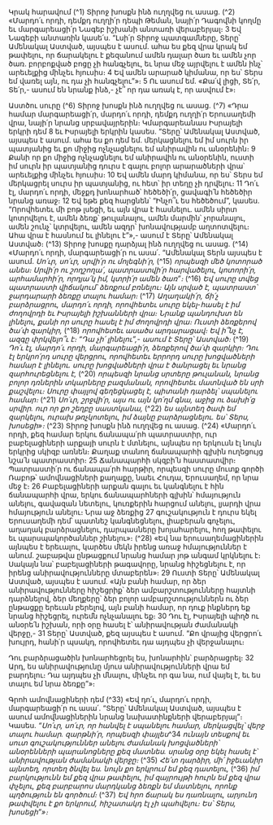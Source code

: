 
Կրակ հարավում
(^1) Տիրոջ խոսքն ինձ ուղղվեց ու ասաց. (^2) «Մարդո՛ւ որդի, դեմքդ ուղղի՛ր դեպի Թեման, նայի՛ր Դագովնի կողմը եւ
մարգարեացի՛ր Նագեբ իշխանի անտառի վերաբերյալ։ 3 Եվ Նագեբի անտառին կասե՛ս. “Լսի՛ր Տիրոջ պատգամները,
Տերը՝ Ամենակալ Աստված, այսպես է ասում. ահա ես քեզ վրա կրակ եմ թափելու, որ ճարակելու է քեզանում ամեն դալար
ծառ եւ ամեն չոր ծառ. բորբոքված բոցը չի հանգչելու, եւ նրա մեջ այրվելու է ամեն ինչ՝ արեւելքից մինչեւ հյուսիս։ 4 Եվ ամեն
արարած կիմանա, որ ես՝ Տերս եմ վառել այն, ու դա չի հանգչելու”»։ 5 Ու ասում եմ. «Քա՛վ լիցի, Տե՛ր, Տե՛ր,- ասում են
նրանք ինձ,- չէ՞ որ դա առակ է, որ ասվում է»։


Աստծու սուրը
(^6) Տիրոջ խոսքն ինձ ուղղվեց ու ասաց. (^7) «Դրա համար մարգարեացի՛ր, մարդո՛ւ որդի, դեմքդ ուղղի՛ր Երուսաղեմի
վրա, նայի՛ր նրանց սրբավայրերին։ Կմարգարեանաս Իսրայելի երկրի դեմ 8 եւ Իսրայելի երկրին կասես. “Տերը՝
Ամենակալ Աստված, այսպես է ասում. ահա ես քո դեմ եմ. մերկացնելու եմ իմ սուրն իր պատյանից եւ քո միջից
ոչնչացնելու եմ անիրավին ու անօրենին։ 9 Քանի որ քո միջից ոչնչացնելու եմ անիրավին ու անօրենին, ուստի իմ սուրն
իր պատյանից դուրս է գալու բոլոր արարածների վրա՝ արեւելքից մինչեւ հյուսիս։ 10 Եվ ամեն մարդ կիմանա, որ ես՝ Տերս
եմ մերկացրել սուրս իր պատյանից, ու հետ՝ իր տեղը չի դրվելու։ 11 Դո՛ւ էլ, մարդո՛ւ որդի, մեջքդ խոնարհած՝ հեծեծի՛ր,
ցավագի՛ն հեծեծիր նրանց առաջ։ 12 Եվ եթե քեզ հարցնեն՝ “Ինչո՞ւ ես հեծեծում”, կասես. “Որովհետեւ մի բոթ լսեցի, եւ այն
վրա է հասնելու. ամեն սիրտ կոտրվելու է, ամեն ձեռք՝ թուլանալու, ամեն մարմին՝ չորանալու, ամեն շունչ՝ կտրվելու,
ամեն ազդր՝ խոնավությամբ աղտոտվելու։ Ահա վրա է հասնում եւ լինելու է”»,- ասում է Տերը՝ Ամենակալ Աստված։
(^13) Տիրոջ խոսքը դարձյալ ինձ ուղղվեց ու ասաց. (^14) «Մարդո՛ւ որդի, մարգարեացի՛ր ու ասա՛. “Ամենակալ Տերն այսպես է
ասում.
_Սո՛ւր, սո՛ւր, սրվի՛ր ու մոլեգնի՛ր,_
(^15) _որպեսզի մեծ կոտորած անես։
Սրվի՛ր ու շողշողա՛,
պատրաստվի՛ր հարվածելու,
կոտորի՛ր, արհամարհի՛ր,
որդյա՛կ իմ, կտրի՛ր ամեն ծառ”։_
(^16) _Եվ սուրը տվեց պատրաստի վիճակում՝ ձեռքում բռնելու։
Այն սրված է, պատրաստ՝
ջարդարարի ձեռքը տալու համար։_
(^17) _Աղաղակի՛ր, ճի՛չ բարձրացրու, մարդո՛ւ որդի,
որովհետեւ սուրը եկել-հասել է իմ ժողովրդի եւ
Իսրայելի իշխանների վրա։
Նրանք պանդուխտ են լինելու,
քանի որ սուրը հասել է իմ ժողովրդի վրա։
Ուստի ձեռքերով ծա՛փ զարկիր,_
(^18) _որովհետեւ ասածս արդարացավ։
Եվ ի՞նչ է, ազգը փրկվելո՞ւ է։
“Դա չի՛ լինելու”,- ասում է Տերը՝ Աստված։_
(^19) _Դո՛ւ էլ, մարդո՛ւ որդի,
մարգարեացի՛ր,
ձեռքերով ծա՛փ զարկիր։
Դու էլ երկրո՛րդ սուրը վերցրու,
որովհետեւ երրորդ սուրը խոցվածների համար է լինելու.
սուրը խոցվածների վրա է ծանրացել
եւ նրանց զարհուրեցնելու է,_
(^20) _որպեսզի նրանց սրտերը թուլանան,
նրանց բոլոր դռներին տկարները բազմանան,
որովհետեւ մատնված են սրի քաշվելու։
Սուրը փայլով գեղեցկացել է,
պիտանի դարձել՝ սպանելու համար։_
(^21) _Սո՛ւր, շրջվի՛ր, այս ու այն կո՛ղմ գնա,
աջից ու ձախի՛ց սրվիր.
ուր որ քո շեղբը սաստկանա,_
(^22) _ես այնտեղ ծափ եմ զարկելու, ուրախ թռչկոտելու,
իմ ձայնը բարձրացնելու.
ես՝ Տերս, խոսեցի»։_
(^23) Տիրոջ խոսքն ինձ ուղղվեց ու ասաց. (^24) «Մարդո՛ւ որդի, քեզ համար երկու ճանապա՛րհ պատրաստիր, ուր
բաբելացիների արքայի սուրն է մտնելու, այնպես որ երկուսն էլ նույն երկրից սկիզբ առնեն։ Քաղաք տանող ճանապարհի
գլխին ուղեցույց նշա՛ն պատրաստիր։ 25 Ճանապարհի սկզբի՛ն հաստատվիր։ Պատրաստի՛ր ու ճանապա՛րհ հարթիր,
որպեսզի սուրը մուտք գործի Ռաբոթ՝ ամովնացիների քաղաքը, նաեւ Հուդա, Երուսաղեմ, որ նրա մեջ է։ 26 Բաբելացիների
արքան գալու եւ կանգնելու է հին ճանապարհի վրա, երկու ճանապարհների գլխին՝ հմայություն անելու, գավազան
նետելու, կուռքերին հարցում անելու, լյարդի վրա հմայություն անելու։ Նրա աջ ձեռքից 27 գուշակություն է դուրս եկել
Երուսաղեմի դեմ՝ պատնեշ կանգնեցնելու, լիաբերան գոչելու, աղաղակ բարձրացնելու, դարպասները խոյահարելու, հող
թափելու եւ պարսպակործաններ շինելու»։
(^28) «Եվ նա երուսաղեմացիներին այնպես է երեւալու, կարծես մեկն իրենց առաջ հմայություններ է անում. շաբաթվա
ընթացքում նրանց համար յոթ անգամ կրկնելու է։ Սակայն նա՝ բաբելացիների թագավորը, նրանց հիշեցնելու է, որ իրենց
անիրավությունները մտաբերեն»։ 29 Ուստի Տերը՝ Ամենակալ Աստված, այսպես է ասում. «Այն բանի համար, որ ձեր
անիրավությունները հիշեցրիք՝ ձեր ամբարշտությունները հայտնի դարձնելով, ձեր մեղքերը՝ ձեր բոլոր
ամբարշտություններն ու ձեր ընթացքը երեւան բերելով, այն բանի համար, որ դուք ինքներդ եք նրանց հիշեցրել, ուրեմն
ոչնչանալու եք։ 30 Դու էլ, Իսրայելի պիղծ ու անօրե՛ն իշխան, որի օրը հասել է՝ անիրավության ժամանակի վերջը,- 31 Տերը՝
Աստված, քեզ այսպես է ասում. “Քո վրայից վերցրո՛ւ խույրդ, հանի՛ր պսակդ, որովհետեւ դա այդպես չի վերջանալու։


Դու բարձրացածին խոնարհեցրել ես, խոնարհին՝ բարձրացրել։ 32 Արդ, ես անիրավությունը մյուս անիրավությունների
վրա եմ բարդելու։ Դա այդպես չի մնալու, մինչեւ որ գա նա, ում վայել է, եւ ես տալու եմ նրա ձեռքը”»։

Գրոհ ամովնացիների դեմ
(^33) «Եվ դո՛ւ, մարդո՛ւ որդի, մարգարեացի՛ր ու ասա՛. “Տերը՝ Ամենակալ Աստված, այսպես է ասում ամովնացիներին
նրանց նախատինքների վերաբերյալ”։ Կասես.
_“Սո՛ւր, սո՛ւր, որ հանվել է սպանելու համար,
մերկացվել՝ վերջ տալու համար.
զարթնի՛ր, որպեսզի փայլես_^34 _ունայն տեսքով
եւ սուտ գուշակություններ անելու ժամանակ խոցվածների՝
անօրենների պարանոցները քեզ մատնես.
սրանց օրը եկել հասել է՝
անիրավության ժամանակի վերջը։_
(^35) _Հե՛տ դարձիր, մի՛ իջեւանիր այնտեղ, որտեղ ծնվել ես.
նույն քո երկրում եմ քեզ դատելու,_
(^36) _իմ բարկությունն եմ քեզ վրա թափելու,
իմ զայրույթի հուրն եմ քեզ վրա փչելու,
քեզ բարբարոս մարդկանց ձեռքն եմ մատնելու,
որոնք պղծություն են գործում։_
(^37) _Եվ հրո ճարակ ես դառնալու,
արյունդ թափվելու է քո երկրում,
հիշատակդ էլ չի պահվելու։
Ես՝ Տերս, խոսեցի”»։_
